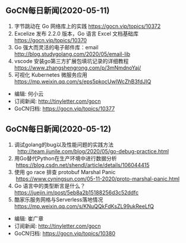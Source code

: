 ## GoCN每日新闻(2020-05-11)

1.  字节跳动在 Go 网络库上的实践 https://gocn.vip/topics/10372
2.  Excelize 发布 2.2.0 版本，Go 语言 Excel 文档基础库 https://gocn.vip/topics/10370
3.  Go 强大而灵活的电子邮件库：email http://blog.studygolang.com/2020/05/email-lib
4.  vscode 安装go第三方扩展包填坑记录的详细教程  https://www.zhangshengrong.com/p/3mNmdnoYaj/
5. 可视化 Kubernetes 微服务应用 https://mp.weixin.qq.com/s/eps5pkocUwlWcZhB3fdJIQ

- 编辑: 何小云 
- 订阅新闻: http://tinyletter.com/gocn
- GoCN归档: https://gocn.vip/topics/10377



## GoCN每日新闻(2020-05-12)

1.  调试golang的bug以及性能问题的实践方法    http://team.jiunile.com/blog/2020/05/go-debug-practice.html
2.  用Go替代Python在生产环境中进行数据分析   https://blog.csdn.net/shendl/article/details/106044415
3.  使用 go race 排查 protobuf Marshal Panic    https://www.cyningsun.com/05-11-2020/proto-marshal-panic.html
4.  Go 语言中的类型断言是什么？ https://juejin.im/post/5eb8a2b15188256d3c52ddfc
5.  酷家乐服务网格与Serverless落地情况 https://mp.weixin.qq.com/s/KNuQQkFdKsZL99ukReeLfQ

- 编辑: 崔广章 
- 订阅新闻: http://tinyletter.com/gocn
- GoCN归档: https://gocn.vip/topics/10380
